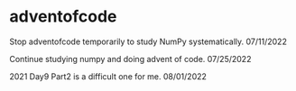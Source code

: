 # adventofcode
Stop adventofcode temporarily to study NumPy systematically. 07/11/2022

Continue studying numpy and doing advent of code. 07/25/2022

2021 Day9 Part2 is a difficult one for me. 08/01/2022 
